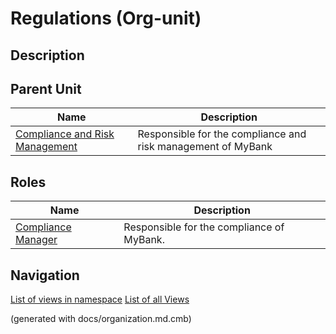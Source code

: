 # Regulations (Org-unit)
## Description



## Parent Unit
| Name | Description |
|---|---|
| [Compliance and Risk Management](../../mybank/compliance/compliance-unit.md) | Responsible for the compliance and risk management of MyBank |

## Roles
| Name | Description |
|---|---|
| [Compliance Manager](../../mybank/compliance/compliance-manager.md) | Responsible for the compliance of MyBank. |


## Navigation
[List of views in namespace](./views-in-namespace.md)
[List of all Views](../../views.md)

(generated with docs/organization.md.cmb)

